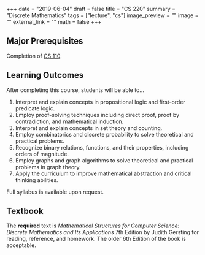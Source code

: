 +++
date = "2019-06-04"
draft = false
title = "CS 220"
summary = "Discrete Mathematics"
tags = ["lecture", "cs"]
image_preview = ""
image = ""
external_link = ""
math = false
+++

## Major Prerequisites

Completion of [CS 110](../cs110).

## Learning Outcomes

After completing this course, students will be able to...
1. Interpret and explain concepts in propositional logic and first-order predicate logic.
2. Employ proof-solving techniques including direct proof, proof by contradiction, and mathematical induction.
3. Interpret and explain concepts in set theory and counting.
4. Employ combinatorics and discrete probability to solve theoretical and practical problems.
5. Recognize binary relations, functions, and their properties, including orders of magnitude.
6. Employ graphs and graph algorithms to solve theoretical and practical problems in graph theory.
7. Apply the curriculum to improve mathematical abstraction and critical thinking abilities.

Full syllabus is available upon request.

## Textbook

The **required** text is _Mathematical Structures for Computer Science: Discrete Mathematics and Its Applications_ 7th Edition by Judith Gersting for reading, reference, and homework. The older 6th Edition of the book is acceptable.
